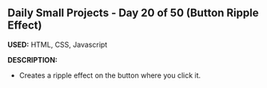 ## Daily Small Projects - Day 20 of 50 (Button Ripple Effect) 

**USED:** HTML, CSS, Javascript

**DESCRIPTION:** 
* Creates a ripple effect on the button where you click it.
